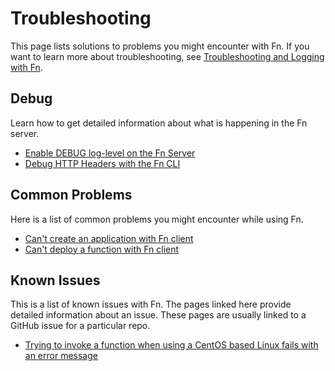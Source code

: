 # Troubleshooting
This page lists solutions to problems you might encounter with Fn. If you want to learn more about troubleshooting, see [Troubleshooting and Logging with Fn](https://github.com/fnproject/tutorials/tree/master/Troubleshooting/README.md).

## Debug
Learn how to get detailed information about what is happening in the Fn server.

* [Enable DEBUG log-level on the Fn Server](debug-loglevel.md)
* [Debug HTTP Headers with the Fn CLI](debug-headers.md)

## Common Problems
Here is a list of common problems you might encounter while using Fn.

* [Can't create an application with Fn client](common/cannot-create-app.md)
* [Can't deploy a function with Fn client](common/cannot-deploy-app.md)

## Known Issues
This is a list of known issues with Fn. The pages linked here provide detailed information about an issue. These pages are usually linked to a GitHub issue for a particular repo.

* [Trying to invoke a function when using a CentOS based Linux fails with an error message](known-issues/2019-08-fn-invoke-fails.md)
